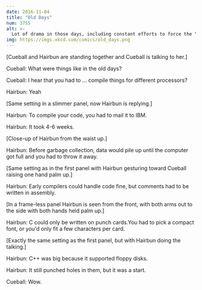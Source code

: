 ```yaml
---
date: 2016-11-04
title: "Old Days"
num: 1755
alt: >-
  Lot of drama in those days, including constant efforts to force the "Reflections on Trusting Trust" guy into retirement so we could stop being so paranoid about compilers.
img: https://imgs.xkcd.com/comics/old_days.png
---
```

[Cueball and Hairbun are standing together and Cueball is talking to her.]

Cueball: What were things like in the old days?

Cueball: I hear that you had to ... compile things for different processors?

Hairbun: Yeah

[Same setting in a slimmer panel, now Hairbun is replying.]

Hairbun: To compile your code, you had to mail it to IBM.

Hairbun: It took 4-6 weeks.

[Close-up of Hairbun from the waist up.]

Hairbun: Before garbage collection, data would pile up until the computer got full and you had to throw it away.

[Same setting as in the first panel with Hairbun gesturing toward Cueball raising one hand palm up.]

Hairbun: Early compilers could handle code fine, but comments had to be written in assembly.

[In a frame-less panel Hairbun is seen from the front, with both arms out to the side with both hands held palm up.]

Hairbun: C could only be written on punch cards.You had to pick a compact font, or you'd only fit a few characters per card.

[Exactly the same setting as the first panel, but with Hairbun doing the talking.]

Hairbun: C++ was big because it supported floppy disks.

Hairbun: It still punched holes in them, but it was a start.

Cueball: Wow.